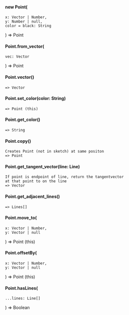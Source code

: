 #### new Point(
    x: Vector | Number, 
    y: Number | null,
    color = black: String
)
    => Point

#### Point.from_vector(
    vec: Vector
)
    => Point


#### Point.vector()
    => Vector

#### Point.set_color(color: String)
    => Point (this)

#### Point.get_color()
    => String

#### Point.copy()
    Creates Point (not in sketch) at same positon
    => Point

#### Point.get_tangent_vector(line: Line)
    If point is endpoint of line, return the tangentvector
    at that point to on the line
    => Vector

#### Point.get_adjacent_lines()
    => Lines[]

#### Point.move_to(
    x: Vector | Number,
    y: Vector | null
)
    => Point (this)

#### Point.offsetBy(
    x: Vector | Number,
    y: Vector | null
)
    => Point (this)

#### Point.hasLines(
    ...lines: Line[]
)
    => Boolean
